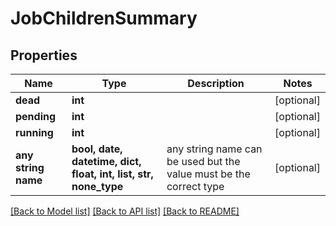 # JobChildrenSummary


## Properties
Name | Type | Description | Notes
------------ | ------------- | ------------- | -------------
**dead** | **int** |  | [optional] 
**pending** | **int** |  | [optional] 
**running** | **int** |  | [optional] 
**any string name** | **bool, date, datetime, dict, float, int, list, str, none_type** | any string name can be used but the value must be the correct type | [optional]

[[Back to Model list]](../README.md#documentation-for-models) [[Back to API list]](../README.md#documentation-for-api-endpoints) [[Back to README]](../README.md)


